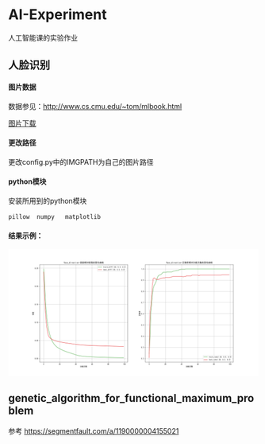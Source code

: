 # AI-Experiment
人工智能课的实验作业

## 人脸识别

#### 图片数据
数据参见：http://www.cs.cmu.edu/~tom/mlbook.html

[图片下载](http://www.cs.cmu.edu/afs/cs.cmu.edu/project/theo-8/faceimages/faces_4.tar.Z)

#### 更改路径
更改config.py中的IMGPATH为自己的图片路径

#### python模块
安装所用到的python模块
```
pillow  numpy   matplotlib
```

#### 结果示例：
![](face_direction.png)
## genetic_algorithm_for_functional_maximum_problem

参考 https://segmentfault.com/a/1190000004155021